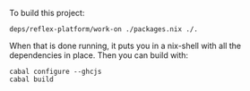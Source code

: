 To build this project:

    deps/reflex-platform/work-on ./packages.nix ./.

When that is done running, it puts you in a nix-shell with all the
dependencies in place.  Then you can build with:

    cabal configure --ghcjs
    cabal build
